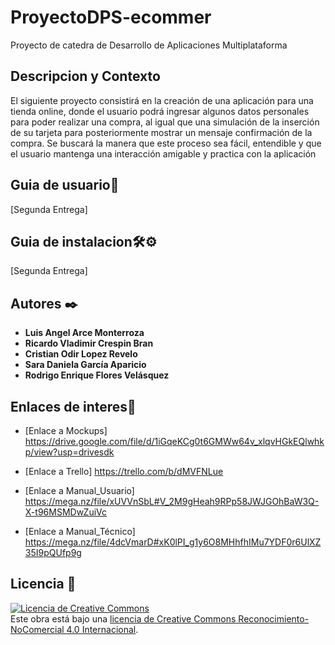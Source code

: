 # ProyectoDPS-ecommer
Proyecto de catedra de Desarrollo de Aplicaciones Multiplataforma

## Descripcion y Contexto
El siguiente proyecto consistirá en la creación de una aplicación para una tienda online, donde el usuario podrá ingresar algunos datos personales para poder realizar una compra, al igual que una simulación de la inserción de su tarjeta para posteriormente mostrar un mensaje confirmación de la compra. Se buscará la manera que este proceso sea fácil, entendible y que el usuario mantenga una interacción amigable y practica con la aplicación

## Guia de usuario👤
[Segunda Entrega]

## Guia de instalacion🛠⚙️
[Segunda Entrega]

## Autores ✒️

* **Luis Angel Arce Monterroza** 
* **Ricardo Vladimir Crespin Bran** 
* **Cristian Odir Lopez Revelo** 
* **Sara Daniela García Aparicio**
* **Rodrigo Enrique Flores Velásquez** 

## Enlaces de interes🔗
* [Enlace a Mockups] https://drive.google.com/file/d/1iGqeKCg0t6GMWw64v_xlqvHGkEQlwhkp/view?usp=drivesdk

* [Enlace a Trello] https://trello.com/b/dMVFNLue


* [Enlace a Manual_Usuario] https://mega.nz/file/xUVVnSbL#V_2M9gHeah9RPp58JWJGOhBaW3Q-X-t96MSMDwZuiVc

* [Enlace a Manual_Técnico] https://mega.nz/file/4dcVmarD#xK0lPI_g1y6O8MHhfhIMu7YDF0r6UlXZ35I9pQUfp9g

## Licencia 📄




<a rel="license" href="http://creativecommons.org/licenses/by-nc/4.0/"><img alt="Licencia de Creative Commons" style="border-width:0" src="https://i.creativecommons.org/l/by-nc/4.0/88x31.png" /></a><br />Este obra está bajo una <a rel="license" href="http://creativecommons.org/licenses/by-nc/4.0/">licencia de Creative Commons Reconocimiento-NoComercial 4.0 Internacional</a>.

